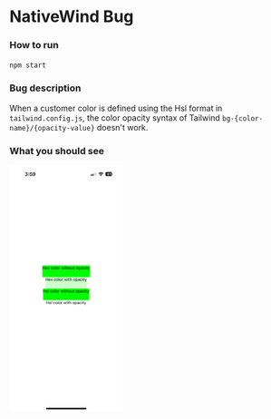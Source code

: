 # NativeWind Bug

### How to run

`npm start`

### Bug description

When a customer color is defined using the Hsl format in `tailwind.config.js`, the color opacity syntax of Tailwind `bg-{color-name}/{opacity-value}` doesn't work.

### What you should see

<img src="./screenshot.jpeg" alt="screenshot" width="200"/>
